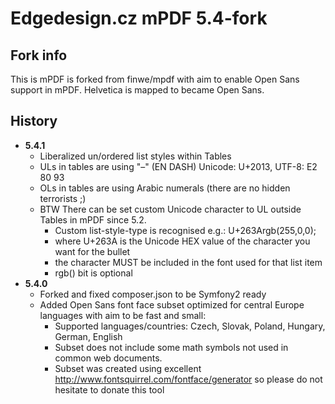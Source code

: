 Edgedesign.cz mPDF 5.4-fork
============================

Fork info
----------

This is mPDF is forked from finwe/mpdf with aim to enable Open Sans
support in mPDF. Helvetica is mapped to became Open Sans.

History
----------
- **5.4.1**
    - Liberalized un/ordered list styles within Tables
    - ULs in tables are using "–" (EN DASH) Unicode: U+2013, UTF-8: E2 80 93
    - OLs in tables are using Arabic numerals (there are no hidden terrorists ;)
    - BTW There can be set custom Unicode character to UL outside Tables in mPDF since 5.2.
        - Custom list-style-type is recognised e.g.: U+263Argb(255,0,0);
        - where U+263A is the Unicode HEX value of the character you want for the bullet
        - the character MUST be included in the font used for that list item
        - rgb() bit is optional
- **5.4.0**
    - Forked and fixed composer.json to be Symfony2 ready
    - Added Open Sans font face subset optimized for central Europe languages with aim to be fast and small:
        - Supported languages/countries: Czech, Slovak, Poland, Hungary, German, English
        - Subset does not include some math symbols not used in common web documents.
        - Subset was created using excellent http://www.fontsquirrel.com/fontface/generator so please do not hesitate to donate this tool


